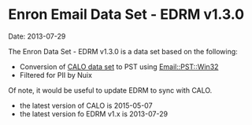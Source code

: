 # Enron Email Data Set - EDRM v1.3.0

Date: 2013-07-29

The Enron Data Set - EDRM v1.3.0 is a data set based on the following:

* Conversion of [CALO data set](https://www.cs.cmu.edu/~./enron/) to PST using [Email::PST::Win32](https://metacpan.org/pod/Email::PST::Win32)
* Filtered for PII by Nuix

Of note, it would be useful to update EDRM to sync with CALO.

* the latest version of CALO is 2015-05-07
* the latest version fo EDRM v1.x is 2013-07-29
